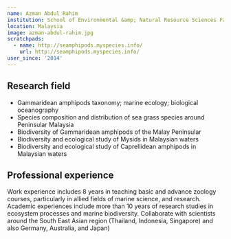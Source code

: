 ```yaml
---
name: Azman Abdul Rahim
institution: School of Environmental &amp; Natural Resource Sciences Faculty of Science &amp; Technology Universiti Kebangsaan
location: Malaysia
image: azman-abdul-rahim.jpg
scratchpads:
  - name: http://seamphipods.myspecies.info/
    url: http://seamphipods.myspecies.info/
user_since: '2014'
---
```


## Research field
- Gammaridean amphipods taxonomy; marine ecology; biological oceanography
- Species composition and distribution of sea grass species around Peninsular Malaysia
- Biodiversity of Gammaridean amphipods of the Malay Peninsular
- Biodiversity and ecological study of Mysids in Malaysian waters
- Biodiversity and ecological study of Caprellidean amphipods in Malaysian waters

## Professional experience
Work experience includes 8 years in teaching basic and advance zoology courses, particularly in allied fields of marine science, and research. Academic experiences include more than 10 years of research studies in ecosystem processes and marine biodiversity. Collaborate with scientists around the South East Asian region (Thailand, Indonesia, Singapore) and also Germany, Australia, and Japan)